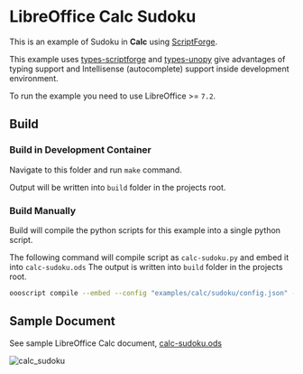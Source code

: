 # LibreOffice Calc Sudoku

This is an example of Sudoku in **Calc** using [ScriptForge].

This example uses [types-scriptforge](https://pypi.org/project/types-scriptforge/) and [types-unopy](https://pypi.org/project/types-unopy/) give advantages of typing support and Intellisense (autocomplete) support inside development environment.

To run the example you need to use LibreOffice >= `7.2`.

## Build

### Build in Development Container

Navigate to this folder and run `make` command.

Output will be written into `build` folder in the projects root.


### Build Manually

Build will compile the python scripts for this example into a single python script.

The following command will compile script as `calc-sudoku.py` and embed it into `calc-sudoku.ods`
The output is written into `build` folder in the projects root.

```sh
oooscript compile --embed --config "examples/calc/sudoku/config.json" --embed-doc "examples/calc/sudoku/calc-sudoku.ods"
```

## Sample Document

See sample LibreOffice Calc document, [calc-sudoku.ods](calc-sudoku.ods)

![calc_sudoku](https://user-images.githubusercontent.com/4193389/165391098-883a7647-5fc8-47de-b028-4c2c98337abe.png)

[ScriptForge]: https://gitlab.com/LibreOfficiant/scriptforge
